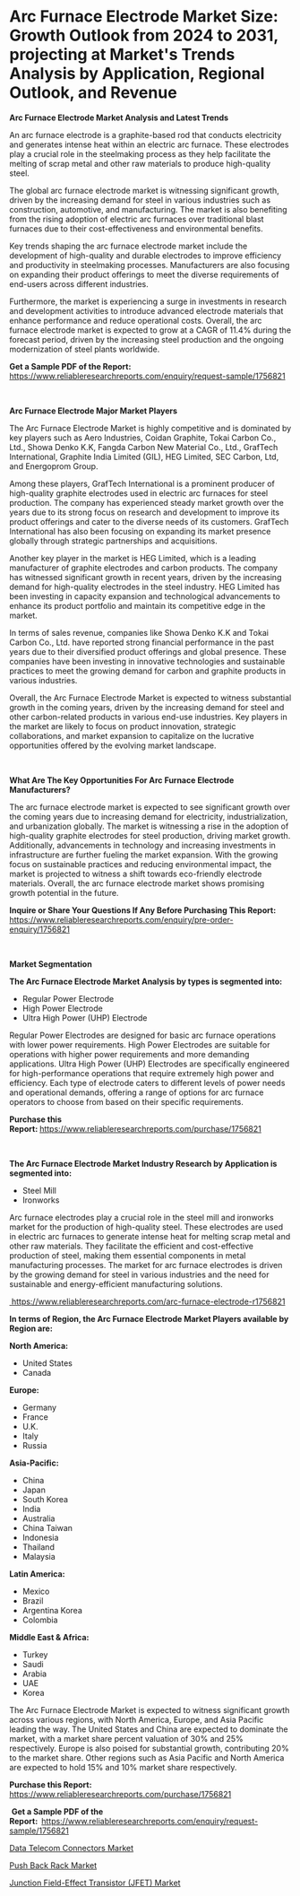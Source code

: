 <p><h1>Arc Furnace Electrode Market Size: Growth Outlook from 2024 to 2031, projecting at Market's Trends Analysis by Application, Regional Outlook, and Revenue</h1></p><p><strong>Arc Furnace Electrode Market Analysis and Latest Trends</strong></p>
<p><p>An arc furnace electrode is a graphite-based rod that conducts electricity and generates intense heat within an electric arc furnace. These electrodes play a crucial role in the steelmaking process as they help facilitate the melting of scrap metal and other raw materials to produce high-quality steel.</p><p>The global arc furnace electrode market is witnessing significant growth, driven by the increasing demand for steel in various industries such as construction, automotive, and manufacturing. The market is also benefiting from the rising adoption of electric arc furnaces over traditional blast furnaces due to their cost-effectiveness and environmental benefits.</p><p>Key trends shaping the arc furnace electrode market include the development of high-quality and durable electrodes to improve efficiency and productivity in steelmaking processes. Manufacturers are also focusing on expanding their product offerings to meet the diverse requirements of end-users across different industries.</p><p>Furthermore, the market is experiencing a surge in investments in research and development activities to introduce advanced electrode materials that enhance performance and reduce operational costs. Overall, the arc furnace electrode market is expected to grow at a CAGR of 11.4% during the forecast period, driven by the increasing steel production and the ongoing modernization of steel plants worldwide.</p></p>
<p><strong>Get a Sample PDF of the Report:&nbsp;</strong> <a href="https://www.reliableresearchreports.com/enquiry/request-sample/1756821">https://www.reliableresearchreports.com/enquiry/request-sample/1756821</a></p>
<p>&nbsp;</p>
<p><strong>Arc Furnace Electrode Major Market Players</strong></p>
<p><p>The Arc Furnace Electrode Market is highly competitive and is dominated by key players such as Aero Industries, Coidan Graphite, Tokai Carbon Co., Ltd., Showa Denko K.K, Fangda Carbon New Material Co., Ltd., GrafTech International, Graphite India Limited (GIL), HEG Limited, SEC Carbon, Ltd, and Energoprom Group.</p><p>Among these players, GrafTech International is a prominent producer of high-quality graphite electrodes used in electric arc furnaces for steel production. The company has experienced steady market growth over the years due to its strong focus on research and development to improve its product offerings and cater to the diverse needs of its customers. GrafTech International has also been focusing on expanding its market presence globally through strategic partnerships and acquisitions.</p><p>Another key player in the market is HEG Limited, which is a leading manufacturer of graphite electrodes and carbon products. The company has witnessed significant growth in recent years, driven by the increasing demand for high-quality electrodes in the steel industry. HEG Limited has been investing in capacity expansion and technological advancements to enhance its product portfolio and maintain its competitive edge in the market.</p><p>In terms of sales revenue, companies like Showa Denko K.K and Tokai Carbon Co., Ltd. have reported strong financial performance in the past years due to their diversified product offerings and global presence. These companies have been investing in innovative technologies and sustainable practices to meet the growing demand for carbon and graphite products in various industries.</p><p>Overall, the Arc Furnace Electrode Market is expected to witness substantial growth in the coming years, driven by the increasing demand for steel and other carbon-related products in various end-use industries. Key players in the market are likely to focus on product innovation, strategic collaborations, and market expansion to capitalize on the lucrative opportunities offered by the evolving market landscape.</p></p>
<p>&nbsp;</p>
<p><strong>What Are The Key Opportunities For Arc Furnace Electrode Manufacturers?</strong></p>
<p><p>The arc furnace electrode market is expected to see significant growth over the coming years due to increasing demand for electricity, industrialization, and urbanization globally. The market is witnessing a rise in the adoption of high-quality graphite electrodes for steel production, driving market growth. Additionally, advancements in technology and increasing investments in infrastructure are further fueling the market expansion. With the growing focus on sustainable practices and reducing environmental impact, the market is projected to witness a shift towards eco-friendly electrode materials. Overall, the arc furnace electrode market shows promising growth potential in the future.</p></p>
<p><strong>Inquire or Share Your Questions If Any Before Purchasing This Report:</strong> <a href="https://www.reliableresearchreports.com/enquiry/pre-order-enquiry/1756821">https://www.reliableresearchreports.com/enquiry/pre-order-enquiry/1756821</a></p>
<p>&nbsp;</p>
<p><strong>Market Segmentation</strong></p>
<p><strong>The Arc Furnace Electrode Market Analysis by types is segmented into:</strong></p>
<p><ul><li>Regular Power Electrode</li><li>High Power Electrode</li><li>Ultra High Power (UHP) Electrode</li></ul></p>
<p><p>Regular Power Electrodes are designed for basic arc furnace operations with lower power requirements. High Power Electrodes are suitable for operations with higher power requirements and more demanding applications. Ultra High Power (UHP) Electrodes are specifically engineered for high-performance operations that require extremely high power and efficiency. Each type of electrode caters to different levels of power needs and operational demands, offering a range of options for arc furnace operators to choose from based on their specific requirements.</p></p>
<p><strong>Purchase this Report:&nbsp;</strong><a href="https://www.reliableresearchreports.com/purchase/1756821">https://www.reliableresearchreports.com/purchase/1756821</a></p>
<p>&nbsp;</p>
<p><strong>The Arc Furnace Electrode Market Industry Research by Application is segmented into:</strong></p>
<p><ul><li>Steel Mill</li><li>Ironworks</li></ul></p>
<p><p>Arc furnace electrodes play a crucial role in the steel mill and ironworks market for the production of high-quality steel. These electrodes are used in electric arc furnaces to generate intense heat for melting scrap metal and other raw materials. They facilitate the efficient and cost-effective production of steel, making them essential components in metal manufacturing processes. The market for arc furnace electrodes is driven by the growing demand for steel in various industries and the need for sustainable and energy-efficient manufacturing solutions.</p></p>
<p><a href="https://www.reliableresearchreports.com/arc-furnace-electrode-r1756821">&nbsp;https://www.reliableresearchreports.com/arc-furnace-electrode-r1756821</a></p>
<p><strong>In terms of Region, the Arc Furnace Electrode Market Players available by Region are:</strong></p>
<p>
    <p> <strong> North America: </strong>
        <ul>
            <li>United States</li>
            <li>Canada</li>
        </ul>
        </p> 
    <p> <strong> Europe: </strong>
        <ul>
            <li>Germany</li>
            <li>France</li>
            <li>U.K.</li>
            <li>Italy</li>
            <li>Russia</li>
        </ul>
        </p> 
    <p> <strong> Asia-Pacific: </strong>
        <ul>
            <li>China</li>
            <li>Japan</li>
            <li>South Korea</li>
            <li>India</li>
            <li>Australia</li>
            <li>China Taiwan</li>
            <li>Indonesia</li>
            <li>Thailand</li>
            <li>Malaysia</li>
        </ul>
        </p> 
    <p> <strong> Latin America: </strong>
        <ul>
            <li>Mexico</li>
            <li>Brazil</li>
            <li>Argentina Korea</li>
            <li>Colombia</li>
        </ul>
        </p> 
    <p> <strong> Middle East & Africa: </strong>
        <ul>
            <li>Turkey</li>
            <li>Saudi</li>
            <li>Arabia</li>
            <li>UAE</li>
            <li>Korea</li>
        </ul>
    </p>
    </p>
<p><p>The Arc Furnace Electrode Market is expected to witness significant growth across various regions, with North America, Europe, and Asia Pacific leading the way. The United States and China are expected to dominate the market, with a market share percent valuation of 30% and 25% respectively. Europe is also poised for substantial growth, contributing 20% to the market share. Other regions such as Asia Pacific and North America are expected to hold 15% and 10% market share respectively.</p></p>
<p><strong>Purchase this Report: </strong><a href="https://www.reliableresearchreports.com/purchase/1756821">https://www.reliableresearchreports.com/purchase/1756821</a></p>
<p>&nbsp;<strong>Get a Sample PDF of the Report:&nbsp;&nbsp;</strong><a href="https://www.reliableresearchreports.com/enquiry/request-sample/1756821">https://www.reliableresearchreports.com/enquiry/request-sample/1756821</a></p>
<p><strong></strong></p>
<p><p><a href="https://github.com/obertPattersbG/Market-Research-Report-List-1/blob/main/data-telecom-connectors-market.md">Data Telecom Connectors Market</a></p><p><a href="https://issuu.com/reportprime-2/docs/push-back-rack-market-size-2030.ppt_ab074b3ab19c12">Push Back Rack Market</a></p><p><a href="https://github.com/lnamivez37/Market-Research-Report-List-1/blob/main/junction-field-effect-transistor-jfet-market.md">Junction Field-Effect Transistor (JFET) Market</a></p></p>